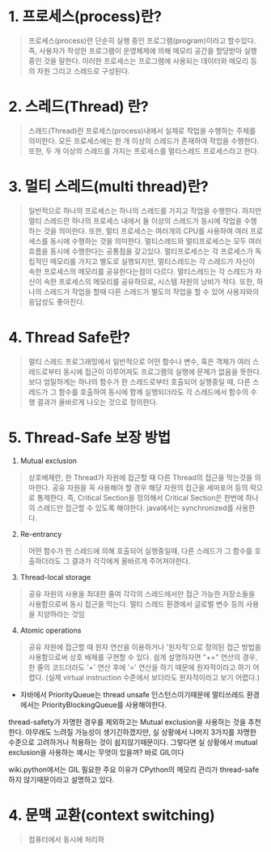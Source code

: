 # 1. 프로세스(process)란?
> 프로세스(process)란 단순히 실행 중인 프로그램(program)이라고 할수있다.
> 즉, 사용자가 작성한 프로그램이 운영체제에 의해 메모리 공간을 할당받아 실행 중인 것을 말한다.
> 이러한 프로세스는 프로그램에 사용되는 데이터와 메모리 등의 자원 그리고 스레드로 구성된다.
# 2. 스레드(Thread) 란?
> 스레드(Thread)란 프로세스(process)내에서 실제로 작업을 수행하는 주체를 의미한다.
> 모든 프로세스에는 한 개 이상의 스레드가 존재하여 작업을 수행한다.
> 또한, 두 개 이상의 스레드를 가지는 프로세스를 멀티스레드 프로세스라고 한다.
# 3. 멀티 스레드(multi thread)란?
> 일반적으로 하나의 프로세스는 하나의 스레드를 가지고 작업을 수행한다.
> 하지만 멀티 스레드란 하나의 프로세스 내에서 둘 이상의 스레드가 동시에 작업을 수행하는 것을 의미한다.
> 또한, 멀티 프로세스는 여러개의 CPU를 사용하여 여러 프로세스를 동시에 수행하는 것을 의미한다.
> 멀티스레드와 멀티프로세스는 모두 여러 흐름을 동시에 수행한다는 공통점을 갖고있다.
> 멀티프로세스는 각 프로세스가 독립적인 메모리를 가지고 별도로 실행되지만, 멀티스레드는 각 스레드가 자신이 속한 프로세스의 메모리를 공유한다는점이 다르다.
> 멀티스레드는 각 스레드가 자신이 속한 프로세스의 메모리를 공유하므로, 시스템 자원의 낭비가 적다.
> 또한, 하나의 스레드가 작업을 할때 다른 스레드가 별도의 작업을 할 수 있어 사용자와의 응답성도 좋아진다.
# 4. Thread Safe란?
> 멀티 스레드 프로그래밍에서 일반적으로 어떤 함수나 변수, 혹은 객체가 여러 스레드로부터 동시에 접근이 이루어져도 프로그램의 실행에 문제가 없음을 뜻한다.
> 보다 엄밀하게는 하나의 함수가 한 스레드로부터 호출되어 실행중일 때, 다른 스레드가 그 함수를 호출하여 동시에 함께 실행되더라도 각 스레드에서 함수의 수행 결과가 올바르게 나오는 것으로 정의한다.
# 5. Thread-Safe 보장 방법
1. Mutual exclusion
> 상호배제란, 한 Thread가 자원에 접근할 때 다른 Thread의 접근을 막는것을 의마한다.
> 공유 자원을 꼭 사용해야 할 경우 해당 자원의 접근을 세마포어 등의 락으로 통제한다.
> 즉, Critical Section을 정의해서 Critical Section은 한번에 하나의 스레드만 접근할 수 있도록 해야한다.
> java에서는 synchronized를 사용한다.
2. Re-entrancy
> 어떤 함수가 한 스레드에 의해 호출되어 실행중일때, 다른 스레드가 그 함수를 호출하더라도 그 결과가 각각에게 올바르게 주어져야한다.
3. Thread-local storage
> 공유 자원의 사용을 최대한 줄여 각각의 스레드에서만 접근 가능한 저장소들을 사용함으로써 동시 접근을 막는다.
> 멀티 스레드 환경에서 글로벌 변수 등의 사용을 지양하라는 것임
4. Atomic operations
> 공유 자원에 접근할 때 원자 연산을 이용하거나 '원자적'으로 정의된 접근 방법을 사용함으로써 상호 배제를 구현할 수 있다.
> 쉽게 설명하자면 "+=" 연산의 경우, 한 줄의 코드더라도 '+' 연산 후에 '=' 연산을 하기 때문에 원자적이라고 하기 어렵다. (실제 virtual instruction 수준에서 보더라도 원자적이라고 보기 어렵다.)
* 자바에서 PriorityQueue는 thread unsafe 인스턴스이기때문에 멀티쓰레드 환경에서는 PriorityBlockingQueue를 사용해야한다.


thread-safety가 자명한 경우를 제외하고는 Mutual exclusion을 사용하는 것을 추천한다.
아무래도 느려질 가능성이 생기긴하겠지만, 실 상황에서 나머지 3가지를 자명한 수준으로 고려하거나 적용하는 것이 쉽지않기때문이다.
그렇다면 실 상황에서 mutual exclusion을 사용하는 예시는 무엇이 있을까? 바로 GIL이다

wiki.python에서는 GIL 필요한 주요 이유가 CPython의 메모리 관리가 thread-safe하지 않기때문이라고 설명하고 있다.

# 4. 문맥 교환(context switching)
> 컴퓨터에서 동시에 처리하

